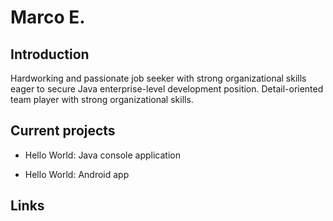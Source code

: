 # Marco E.

## Introduction

Hardworking and passionate job seeker with strong organizational skills eager to secure Java enterprise-level development position. Detail-oriented team player with strong organizational skills. 

## Current projects

 * Hello World: Java console application
      
 * Hello World: Android app

## Links